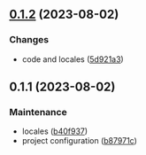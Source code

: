 

## [0.1.2](https://github.com/collective/volto-tfa/compare/v0.1.1...v0.1.2) (2023-08-02)


### Changes

* code and locales ([5d921a3](https://github.com/collective/volto-tfa/commit/5d921a3110f39087cf3bc7048044e78345f49dca))

## 0.1.1 (2023-08-02)


### Maintenance

* locales ([b40f937](https://github.com/collective/volto-tfa/commit/b40f937d0deef5ae0c21188910213c159226eb7b))
* project configuration ([b87971c](https://github.com/collective/volto-tfa/commit/b87971cc667b562dde4db50c03e55e3904fec1b7))